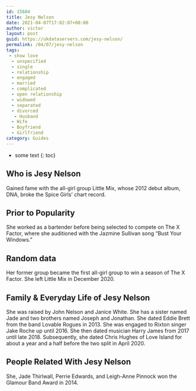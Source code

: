 ```yaml
---
id: 15684
title: Jesy Nelson
date: 2021-04-07T17:02:07+00:00
author: victor
layout: post
guid: https://ukdataservers.com/jesy-nelson/
permalink: /04/07/jesy-nelson
tags:
 - show love
  - unspecified
  - single
  - relationship
  - engaged
  - married
  - complicated
  - open relationship
  - widowed
  - separated
  - divorced
   - Husband
  - Wife
  - Boyfriend
  - Girlfriend
category: Guides
---
```


* some text
{: toc}


## Who is Jesy Nelson



Gained fame with the all-girl group Little Mix, whose 2012 debut album, DNA, broke the Spice Girls&#8217; chart record. 

                
                
                
## Prior to Popularity



She worked as a bartender before being selected to compete on The X Factor, where she auditioned with the Jazmine Sullivan song &#8220;Bust Your Windows.&#8221; 

                
                
                
## Random data



Her former group became the first all-girl group to win a season of The X Factor. She left Little Mix in December 2020. 

                
                
                
## Family & Everyday Life of Jesy Nelson



She was raised by John Nelson and Janice White. She has a sister named Jade and two brothers named Joseph and Jonathan. She dated Eddie Brett from the band Lovable Rogues in 2013. She was engaged to Rixton singer Jake Roche up until 2016. She then dated musician Harry James from 2017 until late 2018. Subsequently, she dated Chris Hughes of Love Island for about a year and a half before the two split in April 2020.

                
                
                
## People Related With Jesy Nelson



She, Jade Thirlwall, Perrie Edwards, and Leigh-Anne Pinnock won the Glamour Band Award in 2014.

                
              
            
          
          
          